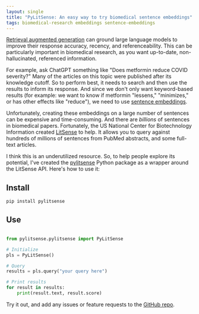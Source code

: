 ```yaml
---
layout: single
title: "PyLitSense: An easy way to try biomedical sentence embeddings"
tags: biomedical-research embeddings sentence-embeddings
---
```


[Retrieval augmented generation](https://arxiv.org/abs/2005.11401) can ground large language models to improve their response accuracy, recency, and referenceability. This can be particularly important in biomedical research, as you want up-to-date, non-hallucinated, referenced information.

For example, ask ChatGPT something like "Does metformin reduce COVID severity?" Many of the articles on this topic were published after its knowledge cutoff. So to perform best, it needs to search and then use the results to inform its response. And since we don't only want keyword-based results (for example:  we want to know if metformin "lessens," "minimizes," or has other effects like "reduce"), we need to use [sentence embeddings](https://en.wikipedia.org/wiki/Sentence_embedding).

Unfortunately, creating these embeddings on a large number of sentences can be expensive and time-consuming. And there are _billions_ of sentences in biomedical papers. Fortunately, the US National Center for Biotechnology Information created [LitSense](https://www.ncbi.nlm.nih.gov/research/litsense/) to help. It allows you to query against hundreds of millions of sentences from PubMed abstracts, and some full-text articles.

I think this is an underutilized resource. So, to help people explore its potential, I've created the [pylitsense](https://pypi.org/project/pylitsense/) Python package as a wrapper around the LitSense API. Here's how to use it:

## Install

```bash
pip install pylitsense
```

## Use

```python

from pylitsense.pylitsense import PyLitSense

# Initialize
pls = PyLitSense()

# Query
results = pls.query("your query here")

# Print results
for result in results:
    print(result.text, result.score)
```

Try it out, and add any issues or feature requests to the [GitHub repo](https://github.com/simonmesmith/pylitsense).
